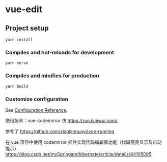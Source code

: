 # vue-edit

## Project setup

```
yarn install
```

### Compiles and hot-reloads for development

```
yarn serve
```

### Compiles and minifies for production

```
yarn build
```

### Customize configuration

See [Configuration Reference](https://cli.vuejs.org/config/).

使用技术：vue-codemirror 仿 https://run.iviewui.com/

参考了 https://github.com/xiaolannuoyi/vue-running

在 vue 项目中使用 codemirror 插件实现代码编辑器功能（代码高亮显示及自动提示） https://blog.csdn.net/mySpringandhibernate/article/details/84105095
